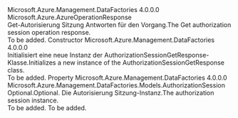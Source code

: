 <Type Name="AuthorizationSessionGetResponse" FullName="Microsoft.Azure.Management.DataFactories.Models.AuthorizationSessionGetResponse">
  <TypeSignature Language="C#" Value="public class AuthorizationSessionGetResponse : Microsoft.Azure.AzureOperationResponse" />
  <TypeSignature Language="ILAsm" Value=".class public auto ansi beforefieldinit AuthorizationSessionGetResponse extends Microsoft.Azure.AzureOperationResponse" />
  <TypeSignature Language="DocId" Value="T:Microsoft.Azure.Management.DataFactories.Models.AuthorizationSessionGetResponse" />
  <TypeSignature Language="VB.NET" Value="Public Class AuthorizationSessionGetResponse&#xA;Inherits AzureOperationResponse" />
  <TypeSignature Language="F#" Value="type AuthorizationSessionGetResponse = class&#xA;    inherit AzureOperationResponse" />
  <AssemblyInfo>
    <AssemblyName>Microsoft.Azure.Management.DataFactories</AssemblyName>
    <AssemblyVersion>4.0.0.0</AssemblyVersion>
  </AssemblyInfo>
  <Base>
    <BaseTypeName>Microsoft.Azure.AzureOperationResponse</BaseTypeName>
  </Base>
  <Interfaces />
  <Docs>
    <summary>
            <span data-ttu-id="8b954-101">Get-Autorisierung Sitzung Antworten für den Vorgang.</span><span class="sxs-lookup"><span data-stu-id="8b954-101">The Get authorization session operation response.</span></span>
            </summary>
    <remarks>To be added.</remarks>
  </Docs>
  <Members>
    <Member MemberName=".ctor">
      <MemberSignature Language="C#" Value="public AuthorizationSessionGetResponse ();" />
      <MemberSignature Language="ILAsm" Value=".method public hidebysig specialname rtspecialname instance void .ctor() cil managed" />
      <MemberSignature Language="DocId" Value="M:Microsoft.Azure.Management.DataFactories.Models.AuthorizationSessionGetResponse.#ctor" />
      <MemberSignature Language="VB.NET" Value="Public Sub New ()" />
      <MemberType>Constructor</MemberType>
      <AssemblyInfo>
        <AssemblyName>Microsoft.Azure.Management.DataFactories</AssemblyName>
        <AssemblyVersion>4.0.0.0</AssemblyVersion>
      </AssemblyInfo>
      <Parameters />
      <Docs>
        <summary>
            <span data-ttu-id="8b954-102">Initialisiert eine neue Instanz der AuthorizationSessionGetResponse-Klasse.</span><span class="sxs-lookup"><span data-stu-id="8b954-102">Initializes a new instance of the AuthorizationSessionGetResponse class.</span></span>
            </summary>
        <remarks>To be added.</remarks>
      </Docs>
    </Member>
    <Member MemberName="AuthorizationSession">
      <MemberSignature Language="C#" Value="public Microsoft.Azure.Management.DataFactories.Models.AuthorizationSession AuthorizationSession { get; set; }" />
      <MemberSignature Language="ILAsm" Value=".property instance class Microsoft.Azure.Management.DataFactories.Models.AuthorizationSession AuthorizationSession" />
      <MemberSignature Language="DocId" Value="P:Microsoft.Azure.Management.DataFactories.Models.AuthorizationSessionGetResponse.AuthorizationSession" />
      <MemberSignature Language="VB.NET" Value="Public Property AuthorizationSession As AuthorizationSession" />
      <MemberSignature Language="F#" Value="member this.AuthorizationSession : Microsoft.Azure.Management.DataFactories.Models.AuthorizationSession with get, set" Usage="Microsoft.Azure.Management.DataFactories.Models.AuthorizationSessionGetResponse.AuthorizationSession" />
      <MemberType>Property</MemberType>
      <AssemblyInfo>
        <AssemblyName>Microsoft.Azure.Management.DataFactories</AssemblyName>
        <AssemblyVersion>4.0.0.0</AssemblyVersion>
      </AssemblyInfo>
      <ReturnValue>
        <ReturnType>Microsoft.Azure.Management.DataFactories.Models.AuthorizationSession</ReturnType>
      </ReturnValue>
      <Docs>
        <summary>
            <span data-ttu-id="8b954-103">Optional.</span><span class="sxs-lookup"><span data-stu-id="8b954-103">Optional.</span></span> <span data-ttu-id="8b954-104">Die Autorisierung Sitzung-Instanz.</span><span class="sxs-lookup"><span data-stu-id="8b954-104">The authorization session instance.</span></span>
            </summary>
        <value>To be added.</value>
        <remarks>To be added.</remarks>
      </Docs>
    </Member>
  </Members>
</Type>
